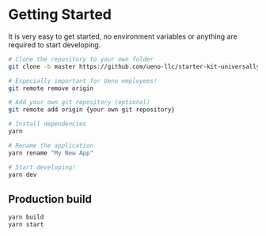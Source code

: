 # Getting Started

It is very easy to get started, no environment variables or anything are required to start developing.

```bash
# Clone the repository to your own folder
git clone -b master https://github.com/ueno-llc/starter-kit-universally.git my-app

# Especially important for Ueno employees!
git remote remove origin

# Add your own git repository (optional)
git remote add origin {your own git repository}

# Install dependencies
yarn

# Rename the application
yarn rename "My New App"

# Start developing!
yarn dev
```

## Production build

```bash
yarn build
yarn start
```
